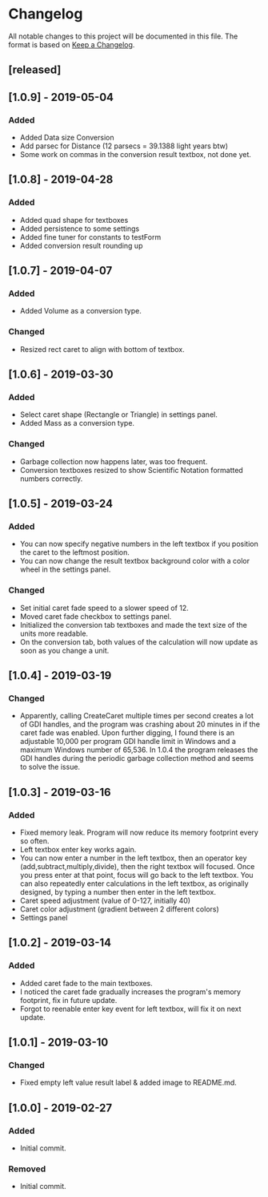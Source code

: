 # Changelog
All notable changes to this project will be documented in this file.
The format is based on [Keep a Changelog](https://keepachangelog.com/en/1.0.0/).

## [released]

## [1.0.9] - 2019-05-04
### Added
- Added Data size Conversion
- Add parsec for Distance (12 parsecs = 39.1388 light years btw)
- Some work on commas in the conversion result textbox, not done yet.

## [1.0.8] - 2019-04-28
### Added
- Added quad shape for textboxes
- Added persistence to some settings
- Added fine tuner for constants to testForm
- Added conversion result rounding up

## [1.0.7] - 2019-04-07
### Added
- Added Volume as a conversion type.

### Changed
- Resized rect caret to align with bottom of textbox.

## [1.0.6] - 2019-03-30
### Added
- Select caret shape (Rectangle or Triangle) in settings panel.
- Added Mass as a conversion type.

### Changed
- Garbage collection now happens later, was too frequent.
- Conversion textboxes resized to show Scientific Notation formatted numbers correctly.

## [1.0.5] - 2019-03-24
### Added
- You can now specify negative numbers in the left textbox if you position the caret to the leftmost position.
- You can now change the result textbox background color with a color wheel in the settings panel.

### Changed
- Set initial caret fade speed to a slower speed of 12.
- Moved caret fade checkbox to settings panel.
- Initialized the conversion tab textboxes and made the text size of the units more readable.
- On the conversion tab, both values of the calculation will now update as soon as you change a unit.

## [1.0.4] - 2019-03-19
### Changed
- Apparently, calling CreateCaret multiple times per second creates a lot of GDI handles, and the program was crashing about 20 minutes in if the caret fade was enabled. Upon further digging, I found there is an adjustable 10,000 per program GDI handle limit in Windows and a maximum Windows number of 65,536. In 1.0.4 the program releases the GDI handles during the periodic garbage collection method and seems to solve the issue.

## [1.0.3] - 2019-03-16
### Added
- Fixed memory leak. Program will now reduce its memory footprint every so often.
- Left textbox enter key works again.
- You can now enter a number in the left textbox, then an operator key (add,subtract,multiply,divide), then the right textbox will focused. Once you press enter at that point, focus will go back to the left textbox. You can also repeatedly enter calculations in the left textbox, as originally designed, by typing a number then enter in the left textbox.
- Caret speed adjustment (value of 0-127, initially 40)
- Caret color adjustment (gradient between 2 different colors)
- Settings panel

## [1.0.2] - 2019-03-14
### Added
- Added caret fade to the main textboxes.
- I noticed the caret fade gradually increases the program's memory footprint, fix in future update.
- Forgot to reenable enter key event for left textbox, will fix it on next update.

## [1.0.1] - 2019-03-10
### Changed
- Fixed empty left value result label & added image to README.md.

## [1.0.0] - 2019-02-27
### Added
- Initial commit.

### Removed
- Initial commit.
